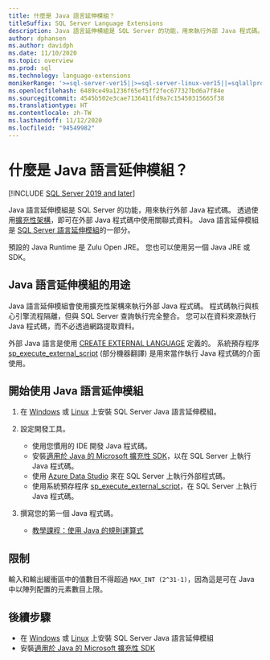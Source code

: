 ```yaml
---
title: 什麼是 Java 語言延伸模組？
titleSuffix: SQL Server Language Extensions
description: Java 語言延伸模組是 SQL Server 的功能，用來執行外部 Java 程式碼。 透過使用擴充性架構，即可在外部 Java 程式碼中使用關聯式資料。
author: dphansen
ms.author: davidph
ms.date: 11/10/2020
ms.topic: overview
ms.prod: sql
ms.technology: language-extensions
monikerRange: '>=sql-server-ver15||>=sql-server-linux-ver15||=sqlallproducts-allversions'
ms.openlocfilehash: 6489ce49a1236f65ef5ff2fec677327bd6a7f84e
ms.sourcegitcommit: 4545b502e3cae7136411fd9a7c15450315665f38
ms.translationtype: HT
ms.contentlocale: zh-TW
ms.lasthandoff: 11/12/2020
ms.locfileid: "94549982"
---
```

# <a name="what-is-java-language-extension"></a>什麼是 Java 語言延伸模組？
[!INCLUDE [SQL Server 2019 and later](../includes/applies-to-version/sqlserver2019.md)]

Java 語言延伸模組是 SQL Server 的功能，用來執行外部 Java 程式碼。 透過使用[擴充性架構](concepts/extensibility-framework.md)，即可在外部 Java 程式碼中使用關聯式資料。 Java 語言延伸模組是 [SQL Server 語言延伸模組](language-extensions-overview.md)的一部分。

預設的 Java Runtime 是 Zulu Open JRE。 您也可以使用另一個 Java JRE 或 SDK。

## <a name="what-you-can-do-with-the-java-language-extension"></a>Java 語言延伸模組的用途

Java 語言延伸模組會使用擴充性架構來執行外部 Java 程式碼。 程式碼執行與核心引擎流程隔離，但與 SQL Server 查詢執行完全整合。 您可以在資料來源執行 Java 程式碼，而不必透過網路提取資料。

外部 Java 語言是使用 [CREATE EXTERNAL LANGUAGE](https://docs.microsoft.com/sql/t-sql/statements/create-external-language-transact-sql) 定義的。 系統預存程序 [sp_execute_external_script](https://docs.microsoft.com/sql/relational-databases/system-stored-procedures/sp-execute-external-script-transact-sql) \(部分機器翻譯\) 是用來當作執行 Java 程式碼的介面使用。

## <a name="get-started-with-java-language-extension"></a>開始使用 Java 語言延伸模組

1. 在 [Windows](install/windows-java.md) 或 [Linux](../linux/sql-server-linux-setup-language-extensions-java.md) 上安裝 SQL Server Java 語言延伸模組。

1. 設定開發工具。

    + 使用您慣用的 IDE 開發 Java 程式碼。
    + 安裝[適用於 Java 的 Microsoft 擴充性 SDK](how-to/extensibility-sdk-java-sql-server.md)，以在 SQL Server 上執行 Java 程式碼。
    + 使用 [Azure Data Studio](../azure-data-studio/what-is.md) 來在 SQL Server 上執行外部程式碼。
    + 使用系統預存程序 [sp_execute_external_script](https://docs.microsoft.com/sql/relational-databases/system-stored-procedures/sp-execute-external-script-transact-sql)，在 SQL Server 上執行 Java 程式碼。

1. 撰寫您的第一個 Java 程式碼。

    + [教學課程：使用 Java 的規則運算式](tutorials/search-for-string-using-regular-expressions-in-java.md)

## <a name="limitations"></a>限制

輸入和輸出緩衝區中的值數目不得超過 `MAX_INT (2^31-1)`，因為這是可在 Java 中以陣列配置的元素數目上限。

## <a name="next-steps"></a>後續步驟

+ 在 [Windows](install/windows-java.md) 或 [Linux](../linux/sql-server-linux-setup-language-extensions-java.md) 上安裝 SQL Server Java 語言延伸模組
+ 安裝[適用於 Java 的 Microsoft 擴充性 SDK](how-to/extensibility-sdk-java-sql-server.md)
